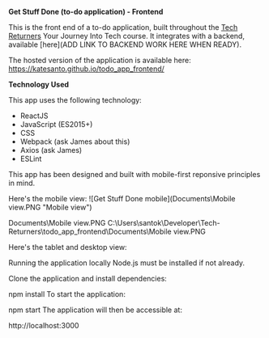 <strong>Get Stuff Done (to-do application) - Frontend</strong>

This is the front end of a to-do application, built throughout the [Tech Returners](https://www.techreturners.com/) Your Journey Into Tech course. It integrates with a backend, available [here](ADD LINK TO BACKEND WORK HERE WHEN READY).

The hosted version of the application is available here: https://katesanto.github.io/todo_app_frontend/

<strong>Technology Used</strong>

This app uses the following technology:

* ReactJS
* JavaScript (ES2015+)
* CSS
* Webpack (ask James about this)
* Axios (ask James)
* ESLint

This app has been designed and built with mobile-first reponsive principles in mind.

Here's the mobile view:
![Get Stuff Done mobile](Documents\Mobile view.PNG "Mobile view")

Documents\Mobile view.PNG
C:\Users\santok\Developer\Tech-Returners\todo_app_frontend\Documents\Mobile view.PNG

Here's the tablet and desktop view:


Running the application locally
Node.js must be installed if not already.

Clone the application and install dependencies:

npm install
To start the application:

npm start
The application will then be accessible at:

http://localhost:3000